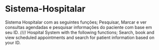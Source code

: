 # Sistema-Hospitalar
Sistema Hospitalar com as seguintes funções; Pesquisar, Marcar e ver consultas agendadas e pesquisar informações do paciente com base em seu ID.  ////   Hospital System with the following functions; Search, book and view scheduled appointments and search for patient information based on your ID.

